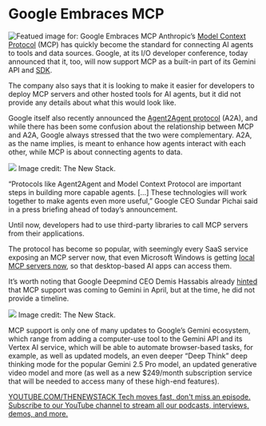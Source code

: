 # Google Embraces MCP
![Featued image for: Google Embraces MCP](https://cdn.thenewstack.io/media/2025/05/2c1306b6-google-io-1024x768.jpg)
Anthropic’s [Model Context Protocol](https://thenewstack.io/tutorial-set-up-an-mcp-server-with-net-and-github-copilot/) (MCP) has quickly become the standard for connecting AI agents to tools and data sources. Google, at its I/O developer conference, today announced that it, too, will now support MCP as a built-in part of its Gemini API and [SDK](https://ai.google.dev/gemini-api/docs/migrate).

The company also says that it is looking to make it easier for developers to deploy MCP servers and other hosted tools for AI agents, but it did not provide any details about what this would look like.

Google itself also recently announced the [Agent2Agent protocol](https://thenewstack.io/googles-agent2agent-protocol-helps-ai-agents-talk-to-each-other/) (A2A), and while there has been some confusion about the relationship between MCP and A2A, Google always stressed that the two were complementary. A2A, as the name implies, is meant to enhance how agents interact with each other, while MCP is about connecting agents to data.

![](https://cdn.thenewstack.io/media/2025/05/8f5c907a-img_0917-scaled.jpg)
Image credit: The New Stack.

“Protocols like Agent2Agent and Model Context Protocol are important steps in building more capable agents. […] These technologies will work together to make agents even more useful,” Google CEO Sundar Pichai said in a press briefing ahead of today’s announcement.

Until now, developers had to use third-party libraries to call MCP servers from their applications.

The protocol has become so popular, with seemingly every SaaS service exposing an MCP server now, that even Microsoft Windows is getting [local MCP servers now](https://thenewstack.io/microsoft-brings-mcp-local-ai-models-and-post-quantum-security-to-windows/), so that desktop-based AI apps can access them.

It’s worth noting that Google Deepmind CEO Demis Hassabis already [hinted](https://techcrunch.com/2025/04/09/google-says-itll-embrace-anthropics-standard-for-connecting-ai-models-to-data/) that MCP support was coming to Gemini in April, but at the time, he did not provide a timeline.

![](https://cdn.thenewstack.io/media/2025/05/3c0dfa0b-d017a051-b7eb-4eb7-aa5c-3e8f01589ffa-scaled.jpg)
Image credit: The New Stack.

MCP support is only one of many updates to Google’s Gemini ecosystem, which range from adding a computer-use tool to the Gemini API and its Vertex AI service, which will be able to automate browser-based tasks, for example, as well as updated models, an even deeper “Deep Think” deep thinking mode for the popular Gemini 2.5 Pro model, an updated generative video model and more (as well as a new $249/month subscription service that will be needed to access many of these high-end features).

[
YOUTUBE.COM/THENEWSTACK
Tech moves fast, don't miss an episode. Subscribe to our YouTube
channel to stream all our podcasts, interviews, demos, and more.
](https://youtube.com/thenewstack?sub_confirmation=1)